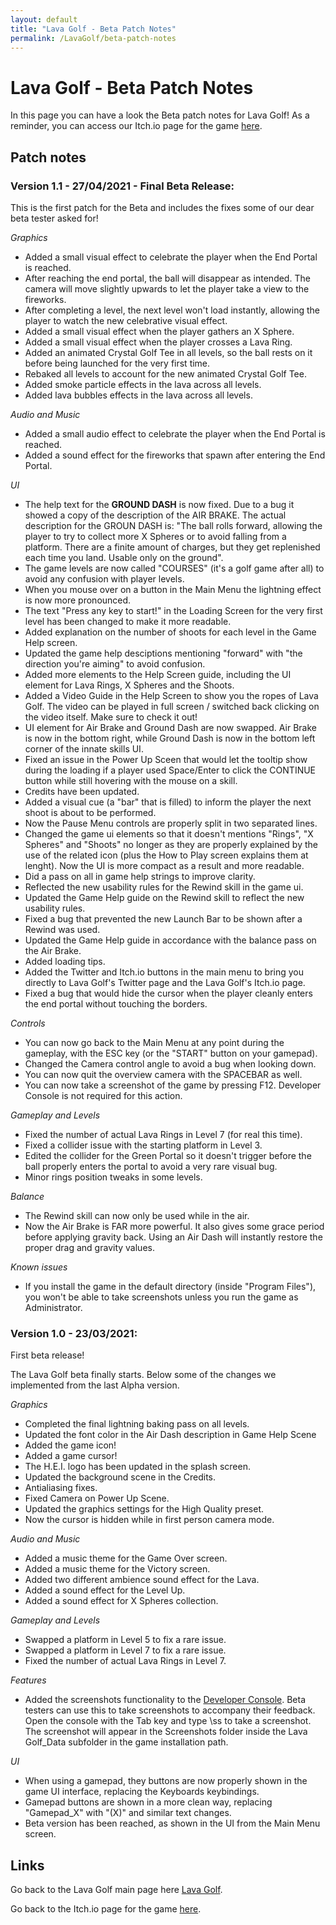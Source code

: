 ```yaml
---
layout: default
title: "Lava Golf - Beta Patch Notes"
permalink: /LavaGolf/beta-patch-notes
---
```

# Lava Golf - Beta Patch Notes

In this page you can have a look the Beta patch notes for Lava Golf!
As a reminder, you can access our Itch.io page for the game [here](https://artanisx.itch.io/lava-golf).

## Patch notes

### Version 1.1 - 27/04/2021 - Final Beta Release:

This is the first patch for the Beta and includes the fixes some of our dear beta tester asked for!

*Graphics*
* Added a small visual effect to celebrate the player when the End Portal is reached.
* After reaching the end portal, the ball will disappear as intended. The camera will move slightly upwards to let the player take a view to the fireworks.
* After completing a level, the next level won't load instantly, allowing the player to watch the new celebrative visual effect.
* Added a small visual effect when the player gathers an X Sphere.
* Added a small visual effect when the player crosses a Lava Ring.
* Added an animated Crystal Golf Tee in all levels, so the ball rests on it before being launched for the very first time.
* Rebaked all levels to account for the new animated Crystal Golf Tee.
* Added smoke particle effects in the lava across all levels.
* Added lava bubbles effects in the lava across all levels.

*Audio and Music*
* Added a small audio effect to celebrate the player when the End Portal is reached.
* Added a sound effect for the fireworks that spawn after entering the End Portal.

*UI*
* The help text for the **GROUND DASH** is now fixed. Due to a bug it showed a copy of the description of the AIR BRAKE. The actual description for the GROUN DASH is: "The ball rolls forward, allowing the player to try to collect more X Spheres or to avoid falling from a platform. There are a finite amount of charges, but they get replenished each time you land. Usable only on the ground".
* The game levels are now called "COURSES" (it's a golf game after all) to avoid any confusion with player levels.
* When you mouse over on a button in the Main Menu the lightning effect is now more pronounced.
* The text "Press any key to start!" in the Loading Screen for the very first level has been changed to make it more readable.
* Added explanation on the number of shoots for each level in the Game Help screen.
* Updated the game help desciptions mentioning "forward" with "the direction you're aiming" to avoid confusion.
* Added more elements to the Help Screen guide, including the UI element for Lava Rings, X Spheres and the Shoots.
* Added a Video Guide in the Help Screen to show you the ropes of Lava Golf. The video can be played in full screen / switched back clicking on the video itself. Make sure to check it out!
* UI element for Air Brake and Ground Dash are now swapped. Air Brake is now in the bottom right, while Ground Dash is now in the bottom left corner of the innate skills UI.
* Fixed an issue in the Power Up Sceen that would let the tooltip show during the loading if a player used Space/Enter to click the CONTINUE button while still hovering with the mouse on a skill.
* Credits have been updated.
* Added a visual cue (a "bar" that is filled) to inform the player the next shoot is about to be performed.
* Now the Pause Menu controls are properly split in two separated lines.
* Changed the game ui elements so that it doesn't mentions "Rings", "X Spheres" and "Shoots" no longer as they are properly explained by the use of the related icon (plus the How to Play screen explains them at lenght). Now the UI is more compact as a result and more readable. 
* Did a pass on all in game help strings to improve clarity.
* Reflected the new usability rules for the Rewind skill in the game ui.
* Updated the Game Help guide on the Rewind skill to reflect the new usability rules.
* Fixed a bug that prevented the new Launch Bar to be shown after a Rewind was used.
* Updated the Game Help guide in accordance with the balance pass on the Air Brake.
* Added loading tips.
* Added the Twitter and Itch.io buttons in the main menu to bring you directly to Lava Golf's Twitter page and the Lava Golf's Itch.io page.
* Fixed a bug that would hide the cursor when the player cleanly enters the end portal without touching the borders.

*Controls*
* You can now go back to the Main Menu at any point during the gameplay, with the ESC key (or the "START" button on your gamepad).
* Changed the Camera control angle to avoid a bug when looking down.
* You can now quit the overview camera with the SPACEBAR as well.
* You can now take a screenshot of the game by pressing F12. Developer Console is not required for this action.

*Gameplay and Levels*
* Fixed the number of actual Lava Rings in Level 7 (for real this time).
* Fixed a collider issue with the starting platform in Level 3.
* Edited the collider for the Green Portal so it doesn't trigger before the ball properly enters the portal to avoid a very rare visual bug.
* Minor rings position tweaks in some levels.

*Balance*
* The Rewind skill can now only be used while in the air.
* Now the Air Brake is FAR more powerful. It also gives some grace period before applying gravity back. Using an Air Dash will instantly restore the proper drag and gravity values.

*Known issues*
* If you install the game in the default directory (inside "Program Files"), you won't be able to take screenshots unless you run the game as Administrator.

### Version 1.0 - 23/03/2021:

First beta release!

The Lava Golf beta finally starts. Below some of the changes we implemented from the last Alpha version.

*Graphics*
* Completed the final lightning baking pass on all levels.
* Updated the font color in the Air Dash description in Game Help Scene
* Added the game icon!
* Added a game cursor!
* The H.E.I. logo has been updated in the splash screen.
* Updated the background scene in the Credits.
* Antialiasing fixes.
* Fixed Camera on Power Up Scene. 
* Updated the graphics settings for the High Quality preset.
* Now the cursor is hidden while in first person camera mode.

*Audio and Music*
* Added a music theme for the Game Over screen.
* Added a music theme for the Victory screen.
* Added two different ambience sound effect for the Lava.
* Added a sound effect for the Level Up.
* Added a sound effect for X Spheres collection.

*Gameplay and Levels*
* Swapped a platform in Level 5 to fix a rare issue.
* Swapped a platform in Level 7 to fix a rare issue.
* Fixed the number of actual Lava Rings in Level 7.

*Features*
* Added the screenshots functionality to the [Developer Console](https://artanisx.github.io/LavaGolf/developer-console). Beta testers can use this to take screenshots to accompany their feedback. Open the console with the Tab key and type \ss to take a screenshot. The screenshot will appear in the Screenshots folder inside the Lava Golf_Data subfolder in the game installation path. 

*UI*
* When using a gamepad, they buttons are now properly shown in the game UI interface, replacing the Keyboards keybindings.
* Gamepad buttons are shown in a more clean way, replacing "Gamepad_X" with "(X)" and similar text changes.
* Beta version has been reached, as shown in the UI from the Main Menu screen.

## Links

 Go back to the Lava Golf main page here [Lava Golf](https://artanisx.github.io/LavaGolf).
 
 Go back to the Itch.io page for the game [here](https://artanisx.itch.io/lava-golf).
